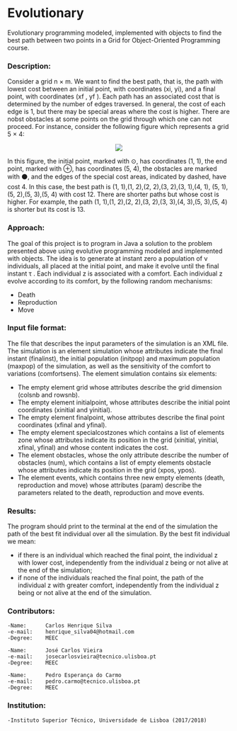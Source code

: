 # Evolutionary

Evolutionary programming modeled, implemented with objects to find the best path between two points in a Grid for Object-Oriented Programming course.

### Description:

Consider a grid n × m. We want to find the best path, that is, the path with lowest cost between
an initial point, with coordinates (xi, yi), and a final point, with coordinates (xf , yf ). Each path
has an associated cost that is determined by the number of edges traversed. In general, the
cost of each edge is 1, but there may be special areas where the cost is higher. There are nobst
obstacles at some points on the grid through which one can not proceed.
For instance, consider the following figure which represents a grid 5 × 4:

<p align="center">
  <img src="https://i.imgur.com/lVRwRA1.png">
</p>

In this figure, the initial point, marked with 	⊙, has coordinates (1, 1), the end point, marked with
⊕, has coordinates (5, 4), the obstacles are marked with ⚫, and the edges of the special cost areas,
indicated by dashed, have cost 4. In this case, the best path is (1, 1),(1, 2),(2, 2),(3, 2),(3, 1),(4, 1),
(5, 1),(5, 2),(5, 3),(5, 4) with cost 12. There are shorter paths but whose cost is higher. For
example, the path (1, 1),(1, 2),(2, 2),(3, 2),(3, 3),(4, 3),(5, 3),(5, 4) is shorter but its cost is 13.

### Approach:

The goal of this project is to program in Java a solution to the problem presented above using
evolutive programming modeled and implemented with objects. The idea is to generate at instant zero a population of ν individuals, all placed at the initial point, and make it evolve until the final instant τ . Each individual z is associated with a comfort. Each individual z evolve according to its comfort, by the following random mechanisms:
- Death
- Reproduction
- Move

### Input file format:

The file that describes the input parameters of the simulation is an XML file. The simulation
is an element simulation whose attributes indicate the final instant (finalinst), the initial
population (initpop) and maximum population (maxpop) of the simulation, as well as the
sensitivity of the comfort to variations (comfortsens). The element simulation contains six
elements:
- The empty element grid whose attributes describe the grid dimension (colsnb and
rowsnb).
-  The empty element initialpoint, whose attributes describe the initial point coordinates
(xinitial and yinitial).
- The empty element finalpoint, whose attributes describe the final point coordinates
(xfinal and yfinal).
- The empty element specialcostzones which contains a list of elements zone whose
attributes indicate its position in the grid (xinitial, yinitial, xfinal, yfinal) and
whose content indicates the cost.
- The element obstacles, whose the only attribute describe the number of obstacles (num),
which contains a list of empty elements obstacle whose attributes indicate its position
in the grid (xpos, ypos).
- The element events, which contains three new empty elements (death, reproduction and
move) whose attributes (param) describe the parameters related to the death, reproduction
and move events.

### Results:

The program should print to the terminal at the end of the simulation the path of the best fit
individual over all the simulation. By the best fit individual we mean:
- if there is an individual which reached the final point, the individual z with lower cost,
independently from the individual z being or not alive at the end of the simulation;
- if none of the individuals reached the final point, the path of the individual z with greater
comfort, independently from the individual z being or not alive at the end of the
simulation.

### Contributors:

	-Name: 		Carlos Henrique Silva
	-e-mail:	henrique_silva04@hotmail.com
	-Degree:	MEEC
	
	-Name: 		José Carlos Vieira
	-e-mail:	josecarlosvieira@tecnico.ulisboa.pt
	-Degree: 	MEEC

	-Name:		Pedro Esperança do Carmo
	-e-mail:	pedro.carmo@tecnico.ulisboa.pt
	-Degree:	MEEC

### Institution:

	-Instituto Superior Técnico, Universidade de Lisboa (2017/2018)
